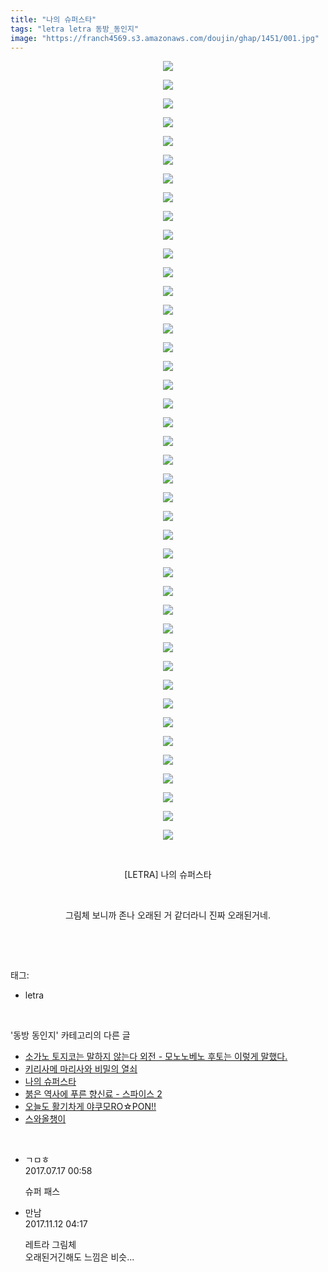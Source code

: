 ```yaml
---
title: "나의 슈퍼스타"
tags: "letra letra 동방_동인지"
image: "https://franch4569.s3.amazonaws.com/doujin/ghap/1451/001.jpg"
---
```

<div class="article">
<p style="text-align: center; clear: none; float: none;"><img src="{{ site.imgserver2 }}/ghap/1451/001.jpg"/></p>
<p style="text-align: center; clear: none; float: none;"><img src="{{ site.imgserver2 }}/ghap/1451/002.jpg"/></p>
<p style="text-align: center; clear: none; float: none;"><img src="{{ site.imgserver2 }}/ghap/1451/003.jpg"/></p>
<p style="text-align: center; clear: none; float: none;"><img src="{{ site.imgserver2 }}/ghap/1451/004.jpg"/></p>
<p style="text-align: center; clear: none; float: none;"><img src="{{ site.imgserver2 }}/ghap/1451/005.jpg"/></p>
<p style="text-align: center; clear: none; float: none;"><img src="{{ site.imgserver2 }}/ghap/1451/006.jpg"/></p>
<p style="text-align: center; clear: none; float: none;"><img src="{{ site.imgserver2 }}/ghap/1451/007.jpg"/></p>
<p style="text-align: center; clear: none; float: none;"><img src="{{ site.imgserver2 }}/ghap/1451/008.jpg"/></p>
<p style="text-align: center; clear: none; float: none;"><img src="{{ site.imgserver2 }}/ghap/1451/009.jpg"/></p>
<p style="text-align: center; clear: none; float: none;"><img src="{{ site.imgserver2 }}/ghap/1451/010.jpg"/></p>
<p style="text-align: center; clear: none; float: none;"><img src="{{ site.imgserver2 }}/ghap/1451/011.jpg"/></p>
<p style="text-align: center; clear: none; float: none;"><img src="{{ site.imgserver2 }}/ghap/1451/012.jpg"/></p>
<p style="text-align: center; clear: none; float: none;"><img src="{{ site.imgserver2 }}/ghap/1451/013.jpg"/></p>
<p style="text-align: center; clear: none; float: none;"><img src="{{ site.imgserver2 }}/ghap/1451/014.jpg"/></p>
<p style="text-align: center; clear: none; float: none;"><img src="{{ site.imgserver2 }}/ghap/1451/015.jpg"/></p>
<p style="text-align: center; clear: none; float: none;"><img src="{{ site.imgserver2 }}/ghap/1451/016.jpg"/></p>
<p style="text-align: center; clear: none; float: none;"><img src="{{ site.imgserver2 }}/ghap/1451/017.jpg"/></p>
<p style="text-align: center; clear: none; float: none;"><img src="{{ site.imgserver2 }}/ghap/1451/018.jpg"/></p>
<p style="text-align: center; clear: none; float: none;"><img src="{{ site.imgserver2 }}/ghap/1451/019.jpg"/></p>
<p style="text-align: center; clear: none; float: none;"><img src="{{ site.imgserver2 }}/ghap/1451/020.jpg"/></p>
<p style="text-align: center; clear: none; float: none;"><img src="{{ site.imgserver2 }}/ghap/1451/021.jpg"/></p>
<p style="text-align: center; clear: none; float: none;"><img src="{{ site.imgserver2 }}/ghap/1451/022.jpg"/></p>
<p style="text-align: center; clear: none; float: none;"><img src="{{ site.imgserver2 }}/ghap/1451/023.jpg"/></p>
<p style="text-align: center; clear: none; float: none;"><img src="{{ site.imgserver2 }}/ghap/1451/024.jpg"/></p>
<p style="text-align: center; clear: none; float: none;"><img src="{{ site.imgserver2 }}/ghap/1451/025.jpg"/></p>
<p style="text-align: center; clear: none; float: none;"><img src="{{ site.imgserver2 }}/ghap/1451/026.jpg"/></p>
<p style="text-align: center; clear: none; float: none;"><img src="{{ site.imgserver2 }}/ghap/1451/027.jpg"/></p>
<p style="text-align: center; clear: none; float: none;"><img src="{{ site.imgserver2 }}/ghap/1451/028.jpg"/></p>
<p style="text-align: center; clear: none; float: none;"><img src="{{ site.imgserver2 }}/ghap/1451/029.jpg"/></p>
<p style="text-align: center; clear: none; float: none;"><img src="{{ site.imgserver2 }}/ghap/1451/030.jpg"/></p>
<p style="text-align: center; clear: none; float: none;"><img src="{{ site.imgserver2 }}/ghap/1451/031.jpg"/></p>
<p style="text-align: center; clear: none; float: none;"><img src="{{ site.imgserver2 }}/ghap/1451/032.jpg"/></p>
<p style="text-align: center; clear: none; float: none;"><img src="{{ site.imgserver2 }}/ghap/1451/033.jpg"/></p>
<p style="text-align: center; clear: none; float: none;"><img src="{{ site.imgserver2 }}/ghap/1451/034.jpg"/></p>
<p style="text-align: center; clear: none; float: none;"><img src="{{ site.imgserver2 }}/ghap/1451/035.jpg"/></p>
<p style="text-align: center; clear: none; float: none;"><img src="{{ site.imgserver2 }}/ghap/1451/036.jpg"/></p>
<p style="text-align: center; clear: none; float: none;"><img src="{{ site.imgserver2 }}/ghap/1451/037.jpg"/></p>
<p style="text-align: center; clear: none; float: none;"><img src="{{ site.imgserver2 }}/ghap/1451/038.jpg"/></p>
<p style="text-align: center; clear: none; float: none;"><img src="{{ site.imgserver2 }}/ghap/1451/039.jpg"/></p>
<p style="text-align: center; clear: none; float: none;"><img src="{{ site.imgserver2 }}/ghap/1451/040.jpg"/></p>
<p style="text-align: center; clear: none; float: none;"><img src="{{ site.imgserver2 }}/ghap/1451/041.jpg"/></p>
<p style="text-align: center; clear: none; float: none;"><img src="{{ site.imgserver2 }}/ghap/1451/042.jpg"/></p>
<p style="text-align: center; clear: none; float: none;"><br/></p>
<p style="text-align: center; clear: none; float: none;">[LETRA] 나의 슈퍼스타</p>
<p style="text-align: center; clear: none; float: none;"><br/></p>
<p style="text-align: center; clear: none; float: none;">그림체 보니까 존나 오래된 거 같더라니 진짜 오래된거네.</p>
<p><br/></p>
</div><br/>
<div class="tagTrail">
<p>태그: </p>
<ul>
<li>letra</li>
</ul>
</div><br/>
<div class="another">
<p>'동방 동인지' 카테고리의 다른 글</p>
<ul>
<li><a href="/ghap_1453">소가노 토지코는 말하지 않는다 외전 - 모노노베노 후토는 이렇게 말했다.</a></li>
<li><a href="/ghap_1452">키리사메 마리사와 비밀의 열쇠</a></li>
<li><a href="/ghap_1451">나의 슈퍼스타</a></li>
<li><a href="/ghap_1450">붉은 역사에 푸른 향신료 - 스파이스 2</a></li>
<li><a href="/ghap_1449">오늘도 활기차게 야쿠모RO☆PON!!</a></li>
<li><a href="/ghap_1448">스와올챙이</a></li>
</ul>
</div><br/>
<div class="cb_module cb_fluid">
<div class="cb_wrt cb_profile">
<div class="comment">
<ul>
<li class="cb_thumb_off" id="comment15037407">
<div class="cb_comment_area">
<div class="cb_info_area">
<div class="cb_section">
<span class="cb_nick_name">ㄱㅁㅎ</span>
</div>
<div class="cb_section">
<span class="cb_date">2017.07.17 00:58 </span>
</div>
</div>
<div class="cb_dsc_comment">
<p class="cb_dsc">
											슈퍼 패스
										</p>
</div>
</div></li>
<li class="cb_thumb_off" id="comment15127553">
<div class="cb_comment_area">
<div class="cb_info_area">
<div class="cb_section">
<span class="cb_nick_name">만남</span>
</div>
<div class="cb_section">
<span class="cb_date">2017.11.12 04:17 </span>
</div>
</div>
<div class="cb_dsc_comment">
<p class="cb_dsc">
											레트라 그림체<br/>
오래된거긴해도 느낌은 비슷...
										</p>
</div>
</div></li>
</ul>
</div>
</div><!-- commentList close -->
</div><br/>
